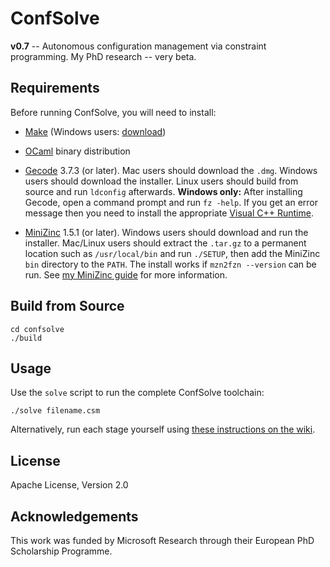 # ConfSolve

**v0.7** -- Autonomous configuration management via constraint programming. My PhD research -- very beta.

## Requirements

Before running ConfSolve, you will need to install:

- [Make](http://www.gnu.org/software/make/) (Windows users: [download](http://gnuwin32.sourceforge.net/packages/make.htm))

- [OCaml](http://caml.inria.fr/download.en.html) binary distribution

- [Gecode]( http://www.gecode.org/download.html) 3.7.3 (or later). Mac users should download the `.dmg`. Windows users should download the installer. Linux users should build from source and run `ldconfig` afterwards. **Windows only:** After installing Gecode, open a command prompt and run `fz -help`. If you get an error message then you need to
    install the appropriate [Visual C++ Runtime](http://www.microsoft.com/download/en/search.aspx?q=Microsoft%20Visual%20C%2b%2b%202010%20Redistributable%20Package).
    
- [MiniZinc](http://www.g12.csse.unimelb.edu.au/minizinc/download.html) 1.5.1 (or later). Windows users should download and run the installer. Mac/Linux users should extract the `.tar.gz` to a permanent location such as `/usr/local/bin` and run `./SETUP`, then add the MiniZinc `bin` directory to the `PATH`. The install works if `mzn2fzn --version` can be run. See [my MiniZinc guide](http://homepages.inf.ed.ac.uk/s0968244/confsolve/minizinc.html) for more information.

## Build from Source

    cd confsolve
    ./build

## Usage

Use the `solve` script to run the complete ConfSolve toolchain:

    ./solve filename.csm

Alternatively, run each stage yourself using [these instructions on the wiki](https://github.com/jahewson/confsolve/wiki/Manually-running-the-ConfSolve-toolchain).

## License

Apache License, Version 2.0

## Acknowledgements

This work was funded by Microsoft Research through their European PhD Scholarship Programme.